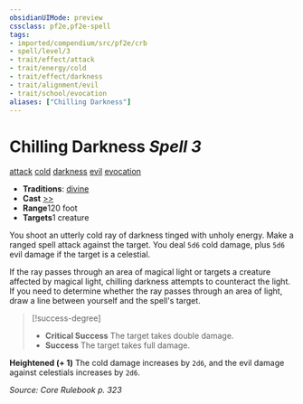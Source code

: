 ```yaml
---
obsidianUIMode: preview
cssclass: pf2e,pf2e-spell
tags:
- imported/compendium/src/pf2e/crb
- spell/level/3
- trait/effect/attack
- trait/energy/cold
- trait/effect/darkness
- trait/alignment/evil
- trait/school/evocation
aliases: ["Chilling Darkness"]
---
```

# Chilling Darkness *Spell 3*   
[attack](attack.md)  [cold](cold.md)  [darkness](rules/traits/darkness.md)  [evil](evil.md)  [evocation](evocation.md)  

- **Traditions**: [divine](divine.md)
- **Cast** [>>](chapter-9-playing-the-game.md#Actions "Two-Action") 
- **Range**120 foot
- **Targets**1 creature

You shoot an utterly cold ray of darkness tinged with unholy energy. Make a ranged spell attack against the target. You deal `5d6` cold damage, plus `5d6` evil damage if the target is a celestial.

If the ray passes through an area of magical light or targets a creature affected by magical light, chilling darkness attempts to counteract the light. If you need to determine whether the ray passes through an area of light, draw a line between yourself and the spell's target.

> [!success-degree] 
> - **Critical Success** The target takes double damage.
> - **Success** The target takes full damage.

**Heightened (+ 1)** The cold damage increases by `2d6`, and the evil damage against celestials increases by `2d6`.

*Source: Core Rulebook p. 323*